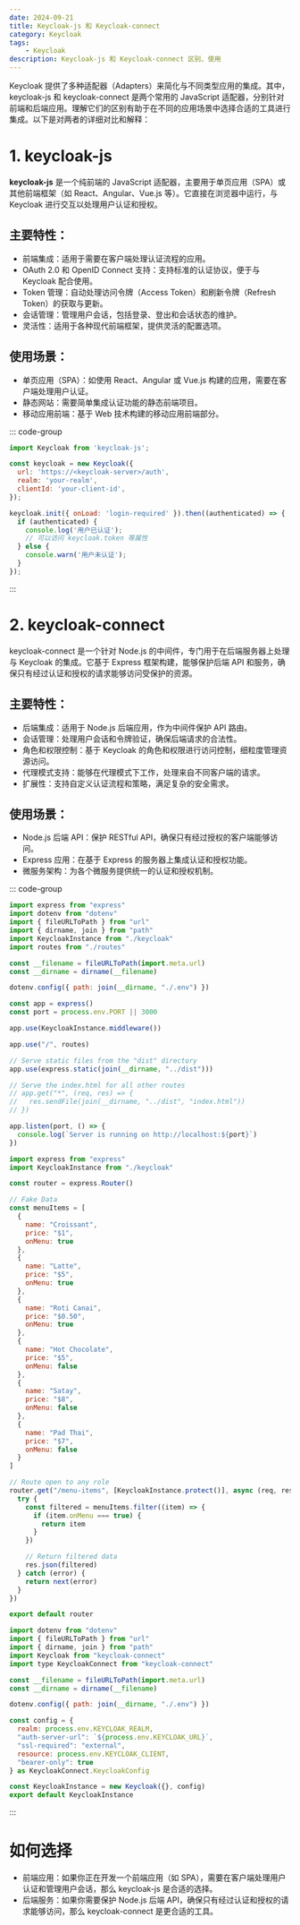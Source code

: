 ```yaml
---
date: 2024-09-21
title: Keycloak-js 和 Keycloak-connect
category: Keycloak
tags:
    - Keycloak
description: Keycloak-js 和 Keycloak-connect 区别、使用
---
```


Keycloak 提供了多种适配器（Adapters）来简化与不同类型应用的集成。其中，keycloak-js 和 keycloak-connect 是两个常用的 JavaScript 适配器，分别针对前端和后端应用。理解它们的区别有助于在不同的应用场景中选择合适的工具进行集成。以下是对两者的详细对比和解释：

# 1. keycloak-js

**keycloak-js** 是一个纯前端的 JavaScript 适配器，主要用于单页应用（SPA）或其他前端框架（如 React、Angular、Vue.js 等）。它直接在浏览器中运行，与 Keycloak 进行交互以处理用户认证和授权。

## 主要特性：
 - 前端集成：适用于需要在客户端处理认证流程的应用。
 - OAuth 2.0 和 OpenID Connect 支持：支持标准的认证协议，便于与 Keycloak 配合使用。
 - Token 管理：自动处理访问令牌（Access Token）和刷新令牌（Refresh Token）的获取与更新。
 - 会话管理：管理用户会话，包括登录、登出和会话状态的维护。
 - 灵活性：适用于各种现代前端框架，提供灵活的配置选项。
## 使用场景：
 - 单页应用（SPA）：如使用 React、Angular 或 Vue.js 构建的应用，需要在客户端处理用户认证。
 - 静态网站：需要简单集成认证功能的静态前端项目。
 - 移动应用前端：基于 Web 技术构建的移动应用前端部分。

::: code-group 
```javascript [index.js]
import Keycloak from 'keycloak-js';

const keycloak = new Keycloak({
  url: 'https://<keycloak-server>/auth',
  realm: 'your-realm',
  clientId: 'your-client-id',
});

keycloak.init({ onLoad: 'login-required' }).then((authenticated) => {
  if (authenticated) {
    console.log('用户已认证');
    // 可以访问 keycloak.token 等属性
  } else {
    console.warn('用户未认证');
  }
});
```
:::

# 2. keycloak-connect

keycloak-connect 是一个针对 Node.js 的中间件，专门用于在后端服务器上处理与 Keycloak 的集成。它基于 Express 框架构建，能够保护后端 API 和服务，确保只有经过认证和授权的请求能够访问受保护的资源。

## 主要特性：
 - 后端集成：适用于 Node.js 后端应用，作为中间件保护 API 路由。
 - 会话管理：处理用户会话和令牌验证，确保后端请求的合法性。
 - 角色和权限控制：基于 Keycloak 的角色和权限进行访问控制，细粒度管理资源访问。
 - 代理模式支持：能够在代理模式下工作，处理来自不同客户端的请求。
 - 扩展性：支持自定义认证流程和策略，满足复杂的安全需求。

## 使用场景：
 - Node.js 后端 API：保护 RESTful API，确保只有经过授权的客户端能够访问。
 - Express 应用：在基于 Express 的服务器上集成认证和授权功能。
 - 微服务架构：为各个微服务提供统一的认证和授权机制。

::: code-group 
```javascript [index.ts]
import express from "express"
import dotenv from "dotenv"
import { fileURLToPath } from "url"
import { dirname, join } from "path"
import KeycloakInstance from "./keycloak"
import routes from "./routes"

const __filename = fileURLToPath(import.meta.url)
const __dirname = dirname(__filename)

dotenv.config({ path: join(__dirname, "./.env") })

const app = express()
const port = process.env.PORT || 3000

app.use(KeycloakInstance.middleware())

app.use("/", routes)

// Serve static files from the "dist" directory
app.use(express.static(join(__dirname, "../dist")))

// Serve the index.html for all other routes
// app.get("*", (req, res) => {
//   res.sendFile(join(__dirname, "../dist", "index.html"))
// })

app.listen(port, () => {
  console.log(`Server is running on http://localhost:${port}`)
})
```

```javascript [routes.ts]
import express from "express"
import KeycloakInstance from "./keycloak"

const router = express.Router()

// Fake Data
const menuItems = [
  {
    name: "Croissant",
    price: "$1",
    onMenu: true
  },
  {
    name: "Latte",
    price: "$5",
    onMenu: true
  },
  {
    name: "Roti Canai",
    price: "$0.50",
    onMenu: true
  },
  {
    name: "Hot Chocolate",
    price: "$5",
    onMenu: false
  },
  {
    name: "Satay",
    price: "$8",
    onMenu: false
  },
  {
    name: "Pad Thai",
    price: "$7",
    onMenu: false
  }
]

// Route open to any role
router.get("/menu-items", [KeycloakInstance.protect()], async (req, res, next) => {
  try {
    const filtered = menuItems.filter((item) => {
      if (item.onMenu === true) {
        return item
      }
    })

    // Return filtered data
    res.json(filtered)
  } catch (error) {
    return next(error)
  }
})

export default router

```

```javascript [keycloak.ts]
import dotenv from "dotenv"
import { fileURLToPath } from "url"
import { dirname, join } from "path"
import Keycloak from "keycloak-connect"
import type KeycloakConnect from "keycloak-connect"

const __filename = fileURLToPath(import.meta.url)
const __dirname = dirname(__filename)

dotenv.config({ path: join(__dirname, "./.env") })

const config = {
  realm: process.env.KEYCLOAK_REALM,
  "auth-server-url": `${process.env.KEYCLOAK_URL}`,
  "ssl-required": "external",
  resource: process.env.KEYCLOAK_CLIENT,
  "bearer-only": true
} as KeycloakConnect.KeycloakConfig

const KeycloakInstance = new Keycloak({}, config)
export default KeycloakInstance

```
:::

# 如何选择
 - 前端应用：如果你正在开发一个前端应用（如 SPA），需要在客户端处理用户认证和管理用户会话，那么 keycloak-js 是合适的选择。
 - 后端服务：如果你需要保护 Node.js 后端 API，确保只有经过认证和授权的请求能够访问，那么 keycloak-connect 是更合适的工具。 
